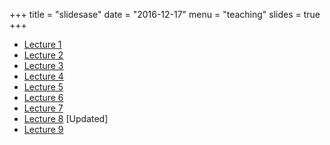 +++
title = "slidesase"
date = "2016-12-17"
menu = "teaching"
slides = true
+++

- [Lecture 1](../files/teaching/Lecture1.pdf)
- [Lecture 2](../files/teaching/Lecture2.pdf)
- [Lecture 3](../files/teaching/Lecture3.pdf)
- [Lecture 4](../files/teaching/Lecture4.pdf)
- [Lecture 5](../files/teaching/Lecture5.pdf)
- [Lecture 6](../files/teaching/Lecture6.pdf)
- [Lecture 7](../files/teaching/Lecture7.pdf)
- [Lecture 8](../files/teaching/Lecture8.pdf) [Updated]
- [Lecture 9](../files/teaching/Lecture9.pdf)
